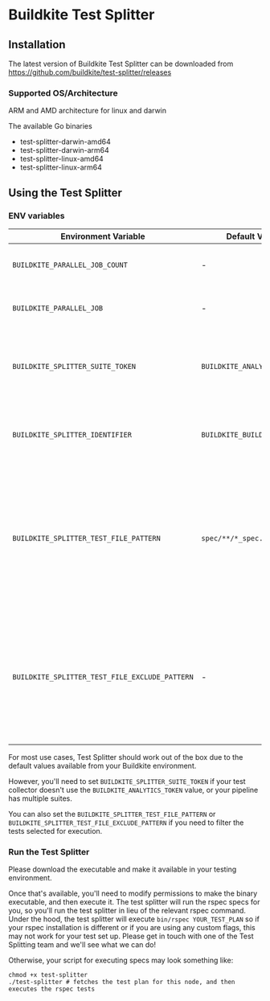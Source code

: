 # Buildkite Test Splitter
## Installation
The latest version of Buildkite Test Splitter can be downloaded from https://github.com/buildkite/test-splitter/releases

### Supported OS/Architecture
ARM and AMD architecture for linux and darwin

The available Go binaries
- test-splitter-darwin-amd64
- test-splitter-darwin-arm64
- test-splitter-linux-amd64
- test-splitter-linux-arm64

## Using the Test Splitter

### ENV variables

| Environment Variable | Default Value | Description |
| ---- | ---- | ----------- |
|  `BUILDKITE_PARALLEL_JOB_COUNT` | - | Required, total number of parallelism |
|  `BUILDKITE_PARALLEL_JOB` | - | Required, test plan for specific node |
| `BUILDKITE_SPLITTER_SUITE_TOKEN` | `BUILDKITE_ANALYTICS_TOKEN` | Required, unique token for Test Suite that is being parallelised |
|  `BUILDKITE_SPLITTER_IDENTIFIER` | `BUILDKITE_BUILD_ID` | Required, use default unless you have a specific use case |
| `BUILDKITE_SPLITTER_TEST_FILE_PATTERN` | `spec/**/*_spec.rb` | Optional, file glob pattern for discovering test files that need to be executed. </br> *It accepts pattern syntax supported by [zzglob](https://github.com/DrJosh9000/zzglob?tab=readme-ov-file#pattern-syntax) library*. |
| `BUILDKITE_SPLITTER_TEST_FILE_EXCLUDE_PATTERN` | - | Optional, file glob pattern to use for excluding test files or directory. </br> *It accepts pattern syntax supported by [zzglob](https://github.com/DrJosh9000/zzglob?tab=readme-ov-file#pattern-syntax) library.* |

For most use cases, Test Splitter should work out of the box due to the default values available from your Buildkite environment.

However, you'll need to set `BUILDKITE_SPLITTER_SUITE_TOKEN` if your test collector doesn't use the `BUILDKITE_ANALYTICS_TOKEN` value, or your pipeline has multiple suites.

You can also set the `BUILDKITE_SPLITTER_TEST_FILE_PATTERN` or `BUILDKITE_SPLITTER_TEST_FILE_EXCLUDE_PATTERN` if you need to filter the tests selected for execution.

### Run the Test Splitter
Please download the executable and make it available in your testing environment.

Once that's available, you'll need to modify permissions to make the binary executable, and then execute it. The test splitter will run the rspec specs for you, so you'll run the test splitter in lieu of the relevant rspec command. Under the hood, the test splitter will execute `bin/rspec YOUR_TEST_PLAN` so if your rspec installation is different or if you are using any custom flags, this may not work for your test set up. Please get in touch with one of the Test Splitting team and we'll see what we can do!

Otherwise, your script for executing specs may look something like:
```
chmod +x test-splitter
./test-splitter # fetches the test plan for this node, and then executes the rspec tests
```


